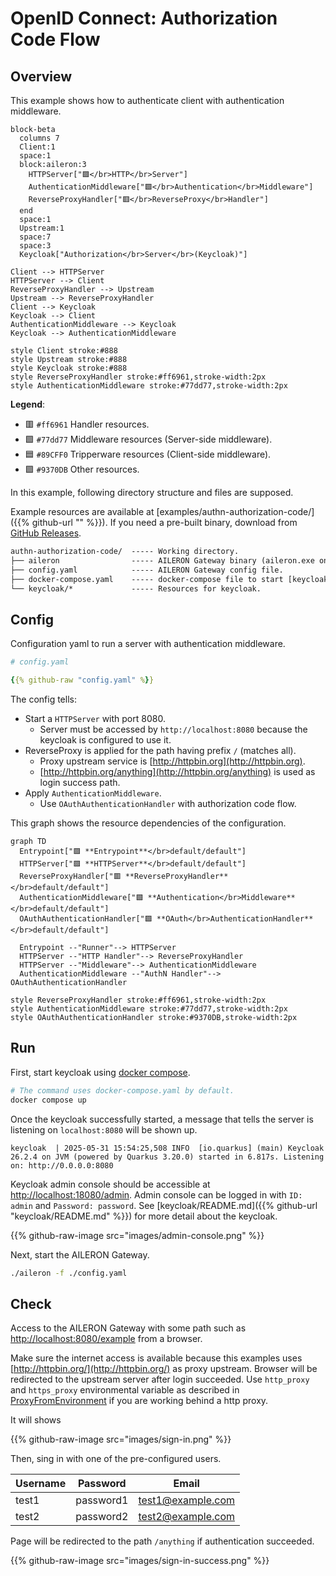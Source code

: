 # OpenID Connect: Authorization Code Flow

## Overview

This example shows how to authenticate client with authentication middleware.

```mermaid
block-beta
  columns 7
  Client:1
  space:1
  block:aileron:3
    HTTPServer["🟪</br>HTTP</br>Server"]
    AuthenticationMiddleware["🟩</br>Authentication</br>Middleware"]
    ReverseProxyHandler["🟥</br>ReverseProxy</br>Handler"]
  end
  space:1
  Upstream:1
  space:7
  space:3
  Keycloak["Authorization</br>Server</br>(Keycloak)"]

Client --> HTTPServer
HTTPServer --> Client
ReverseProxyHandler --> Upstream
Upstream --> ReverseProxyHandler
Client --> Keycloak
Keycloak --> Client
AuthenticationMiddleware --> Keycloak
Keycloak --> AuthenticationMiddleware

style Client stroke:#888
style Upstream stroke:#888
style Keycloak stroke:#888
style ReverseProxyHandler stroke:#ff6961,stroke-width:2px
style AuthenticationMiddleware stroke:#77dd77,stroke-width:2px
```

**Legend**:

- 🟥 `#ff6961` Handler resources.
- 🟩 `#77dd77` Middleware resources (Server-side middleware).
- 🟦 `#89CFF0` Tripperware resources (Client-side middleware).
- 🟪 `#9370DB` Other resources.

In this example, following directory structure and files are supposed.

Example resources are available at [examples/authn-authorization-code/]({{% github-url "" %}}).
If you need a pre-built binary, download from [GitHub Releases](https://github.com/aileron-gateway/aileron-gateway/releases).

```txt
authn-authorization-code/  ----- Working directory.
├── aileron                ----- AILERON Gateway binary (aileron.exe on windows).
├── config.yaml            ----- AILERON Gateway config file.
├── docker-compose.yaml    ----- docker-compose file to start [keycloak](https://hub.docker.com/r/keycloak/keycloak).
└── keycloak/*             ----- Resources for keycloak.
```

## Config

Configuration yaml to run a server with authentication middleware.

```yaml
# config.yaml

{{% github-raw "config.yaml" %}}
```

The config tells:

- Start a `HTTPServer` with port 8080.
  - Server must be accessed by `http://localhost:8080` because the keycloak is configured to use it.
- ReverseProxy is applied for the path having prefix `/` (matches all).
  - Proxy upstream service is [http://httpbin.org](http://httpbin.org).
  - [http://httpbin.org/anything](http://httpbin.org/anything) is used as login success path.
- Apply `AuthenticationMiddleware`.
  - Use `OAuthAuthenticationHandler` with authorization code flow.

This graph shows the resource dependencies of the configuration.

```mermaid
graph TD
  Entrypoint["🟪 **Entrypoint**</br>default/default"]
  HTTPServer["🟪 **HTTPServer**</br>default/default"]
  ReverseProxyHandler["🟥 **ReverseProxyHandler**</br>default/default"]
  AuthenticationMiddleware["🟩 **Authentication</br>Middleware**</br>default/default"]
  OAuthAuthenticationHandler["🟪 **OAuth</br>AuthenticationHandler**</br>default/default"]

  Entrypoint --"Runner"--> HTTPServer
  HTTPServer --"HTTP Handler"--> ReverseProxyHandler
  HTTPServer --"Middleware"--> AuthenticationMiddleware
  AuthenticationMiddleware --"AuthN Handler"--> OAuthAuthenticationHandler

style ReverseProxyHandler stroke:#ff6961,stroke-width:2px
style AuthenticationMiddleware stroke:#77dd77,stroke-width:2px
style OAuthAuthenticationHandler stroke:#9370DB,stroke-width:2px
```

## Run

First, start keycloak using [docker compose](https://docs.docker.com/compose/).

```bash
# The command uses docker-compose.yaml by default.
docker compose up
```

Once the keycloak successfully started, a message that tells the server is listening on `localhost:8080` will be shown up.

```text
keycloak  | 2025-05-31 15:54:25,508 INFO  [io.quarkus] (main) Keycloak 26.2.4 on JVM (powered by Quarkus 3.20.0) started in 6.817s. Listening on: http://0.0.0.0:8080
```

Keycloak admin console should be accessible at [http://localhost:18080/admin](http://localhost:18080/admin).
Admin console can be logged in with `ID: admin` and `Password: password`.
See [keycloak/README.md]({{% github-url "keycloak/README.md" %}}) for more detail about the keycloak.

{{% github-raw-image src="images/admin-console.png" %}}

Next, start the AILERON Gateway.

```bash
./aileron -f ./config.yaml
```

## Check

Access to the AILERON Gateway with some path such as [http://localhost:8080/example](http://localhost:8080/example) from a browser.

Make sure the internet access is available because this examples uses [http://httpbin.org/](http://httpbin.org/) as proxy upstream.
Browser will be redirected to the upstream server after login succeeded.
Use `http_proxy` and `https_proxy` environmental variable as described in [ProxyFromEnvironment](https://pkg.go.dev/net/http#ProxyFromEnvironment) if you are working behind a http proxy.

It will shows

{{% github-raw-image src="images/sign-in.png" %}}

Then, sing in with one of the pre-configured users.

| Username | Password | Email |
| - | - | - |
| test1 | password1 | <test1@example.com> |
| test2 | password2 | <test2@example.com> |

Page will be redirected to the path `/anything` if authentication succeeded.

{{% github-raw-image src="images/sign-in-success.png" %}}
